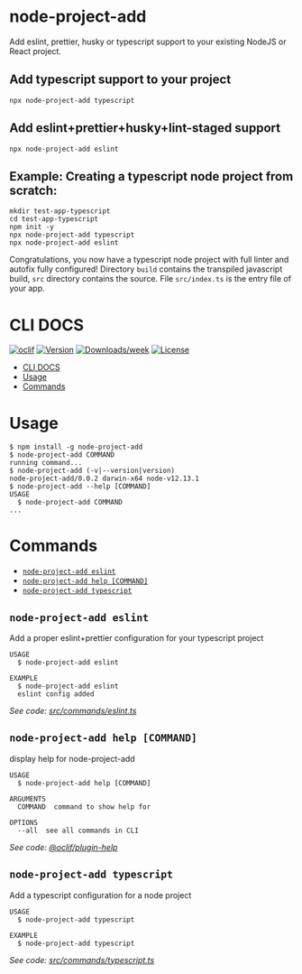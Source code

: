 node-project-add
========

Add eslint, prettier, husky or typescript support to your existing NodeJS or React project.

## Add typescript support to your project
```shell script
npx node-project-add typescript
```

## Add eslint+prettier+husky+lint-staged support
```shell script
npx node-project-add eslint
```

## Example: Creating a typescript node project from scratch:
```shell script
mkdir test-app-typescript
cd test-app-typescript
npm init -y
npx node-project-add typescript
npx node-project-add eslint
```

Congratulations, you now have a typescript node project with full linter and autofix fully configured!
Directory `build` contains the transpiled javascript build, `src` directory contains the source.
File `src/index.ts` is the entry file of your app.

# CLI DOCS

[![oclif](https://img.shields.io/badge/cli-oclif-brightgreen.svg)](https://oclif.io)
[![Version](https://img.shields.io/npm/v/node-project-add.svg)](https://npmjs.org/package/node-project-add)
[![Downloads/week](https://img.shields.io/npm/dw/node-project-add.svg)](https://npmjs.org/package/node-project-add)
[![License](https://img.shields.io/npm/l/node-project-add.svg)](https://github.com/ikatun/node-project-add/blob/master/package.json)

<!-- toc -->
* [CLI DOCS](#cli-docs)
* [Usage](#usage)
* [Commands](#commands)
<!-- tocstop -->
# Usage
<!-- usage -->
```sh-session
$ npm install -g node-project-add
$ node-project-add COMMAND
running command...
$ node-project-add (-v|--version|version)
node-project-add/0.0.2 darwin-x64 node-v12.13.1
$ node-project-add --help [COMMAND]
USAGE
  $ node-project-add COMMAND
...
```
<!-- usagestop -->
# Commands
<!-- commands -->
* [`node-project-add eslint`](#node-project-add-eslint)
* [`node-project-add help [COMMAND]`](#node-project-add-help-command)
* [`node-project-add typescript`](#node-project-add-typescript)

## `node-project-add eslint`

Add a proper eslint+prettier configuration for your typescript project

```
USAGE
  $ node-project-add eslint

EXAMPLE
  $ node-project-add eslint
  eslint config added
```

_See code: [src/commands/eslint.ts](https://github.com/ikatun/node-project-add/blob/v0.0.2/src/commands/eslint.ts)_

## `node-project-add help [COMMAND]`

display help for node-project-add

```
USAGE
  $ node-project-add help [COMMAND]

ARGUMENTS
  COMMAND  command to show help for

OPTIONS
  --all  see all commands in CLI
```

_See code: [@oclif/plugin-help](https://github.com/oclif/plugin-help/blob/v2.2.3/src/commands/help.ts)_

## `node-project-add typescript`

Add a typescript configuration for a node project

```
USAGE
  $ node-project-add typescript

EXAMPLE
  $ node-project-add typescript
```

_See code: [src/commands/typescript.ts](https://github.com/ikatun/node-project-add/blob/v0.0.2/src/commands/typescript.ts)_
<!-- commandsstop -->
